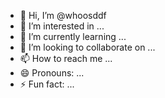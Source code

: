 - 👋 Hi, I’m @whoosddf
- 👀 I’m interested in ...
- 🌱 I’m currently learning ...
- 💞️ I’m looking to collaborate on ...
- 📫 How to reach me ...
- 😄 Pronouns: ...
- ⚡ Fun fact: ...

<!---
whoosddf/whoosddf is a ✨ special ✨ repository because its `README.md` (this file) appears on your GitHub profile.
You can click the Preview link to take a look at your changes.
--->
